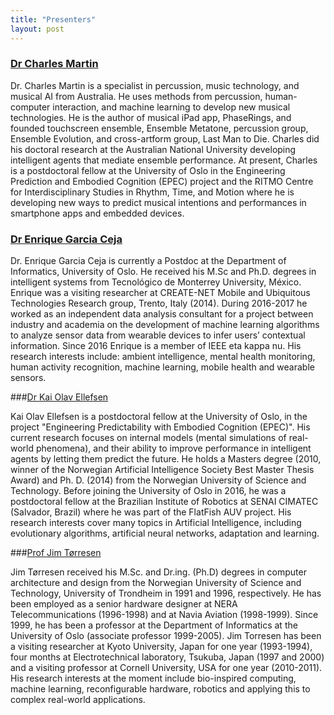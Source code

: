 ```yaml
---
title: "Presenters"
layout: post
---
```


### [Dr Charles Martin](http://charlesmartin.com.au)

Dr. Charles Martin is a specialist in percussion, music technology, and musical AI from Australia. He uses methods from percussion, human-computer interaction, and machine learning to develop new musical technologies. He is the author of musical iPad app, PhaseRings, and founded touchscreen ensemble, Ensemble Metatone, percussion group, Ensemble Evolution, and cross-artform group, Last Man to Die. Charles did his doctoral research at the Australian National University developing intelligent agents that mediate ensemble performance. At present, Charles is a postdoctoral fellow at the University of Oslo in the Engineering Prediction and Embodied Cognition (EPEC) project and the RITMO Centre for Interdisciplinary Studies in Rhythm, Time, and Motion where he is developing new ways to predict musical intentions and performances in smartphone apps and embedded devices.

### [Dr Enrique Garcia Ceja](http://www.enriquegc.com)

Dr. Enrique Garcia Ceja is currently a Postdoc at the Department of Informatics, University of Oslo. He received his M.Sc and Ph.D. degrees in intelligent systems from Tecnológico de Monterrey University, México. Enrique was a visiting researcher at CREATE-NET Mobile and Ubiquitous Technologies Research group, Trento, Italy (2014). During 2016-2017 he worked as an independent data analysis consultant for a project between industry and academia on the development of machine learning algorithms to analyze sensor data from wearable devices to infer users’ contextual information. Since 2016 Enrique is a member of IEEE eta kappa nu. His research interests include: ambient intelligence, mental health monitoring, human activity recognition, machine learning, mobile health and wearable sensors. 


###[Dr Kai Olav Ellefsen](http://koellefsen.com/)

Kai Olav Ellefsen is a postdoctoral fellow at the University of Oslo, in the project "Engineering Predictability with Embodied Cognition (EPEC)". His current research focuses on internal models (mental simulations of real-world phenomena), and their ability to improve performance in intelligent agents by letting them predict the future. He holds a Masters degree (2010, winner of the Norwegian Artificial Intelligence Society Best Master Thesis Award) and Ph. D. (2014) from the Norwegian University of Science and Technology. Before joining the University of Oslo in 2016, he was a postdoctoral fellow at the Brazilian Institute of Robotics at SENAI CIMATEC (Salvador, Brazil) where he was part of the FlatFish AUV project. His research interests cover many topics in Artificial Intelligence, including evolutionary algorithms, artificial neural networks, adaptation and learning.


###[Prof Jim Tørresen](http://www.mn.uio.no/ifi/english/people/aca/jimtoer/index.html)

Jim Tørresen received his M.Sc. and Dr.ing. (Ph.D) degrees in computer architecture and design from the Norwegian University of Science and Technology, University of Trondheim in 1991 and 1996, respectively. He has been employed as a senior hardware designer at NERA Telecommunications (1996-1998) and at Navia Aviation (1998-1999). Since 1999, he has been a professor at the Department of Informatics at the University of Oslo (associate professor 1999-2005). Jim Torresen has been a visiting researcher at Kyoto University, Japan for one year (1993-1994), four months at Electrotechnical laboratory, Tsukuba, Japan (1997 and 2000) and a visiting professor at Cornell University, USA for one year (2010-2011). His research interests at the moment include bio-inspired computing, machine learning, reconfigurable hardware, robotics and applying this to complex real-world applications.